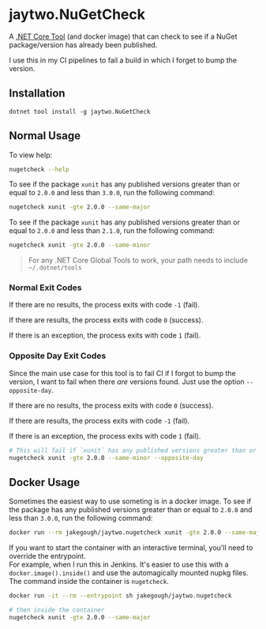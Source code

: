 # jaytwo.NuGetCheck

A [.NET Core Tool](https://docs.microsoft.com/en-us/dotnet/core/tools/global-tools) (and docker image) that can check to see if a NuGet package/version has already been published.

I use this in my CI pipelines to fail a build in which I forget to bump the version.


## Installation

```
dotnet tool install -g jaytwo.NuGetCheck
```

## Normal Usage

To view help:

```bash
nugetcheck --help
```

To see if the package `xunit` has any published versions greater than or equal to `2.0.0` and less than `3.0.0`, run the following command:

```bash
nugetcheck xunit -gte 2.0.0 --same-major
```

To see if the package `xunit` has any published versions greater than or equal to `2.0.0` and less than `2.1.0`, run the following command:

```bash
nugetcheck xunit -gte 2.0.0 --same-minor
```

> For any .NET Core Global Tools to work, your path needs to include `~/.dotnet/tools`

### Normal Exit Codes

If there are no results, the process exits with code `-1` (fail).

If there are results, the process exits with code `0` (success).

If there is an exception, the process exits with code `1` (fail).

### Opposite Day Exit Codes

Since the main use case for this tool is to fail CI if I forgot to bump the version, I want to fail when there _are_ versions found.  Just use the option `--opposite-day`.

If there are no results, the process exits with code `0` (success).

If there are results, the process exits with code `-1` (fail).

If there is an exception, the process exits with code `1` (fail).

```bash
# This will fail if `xunit` has any published versions greater than or equal to `2.0.0` and less than `2.1.0`:
nugetcheck xunit -gte 2.0.0 --same-minor --opposite-day
```

## Docker Usage

Sometimes the easiest way to use someting is in a docker image.  To see if the package has any published versions greater than or equal to `2.0.0` and less than `3.0.0`, run the following command:

```bash
docker run --rm jakegough/jaytwo.nugetcheck xunit -gte 2.0.0 --same-major
```

If you want to start the container with an interactive terminal, you'll need to override the entrypoint.  
For example, when I run this in Jenkins.  It's easier to use this with a `docker.image().inside()` 
and use the automagically mounted nupkg files.  The command inside the container is `nugetcheck`.

```bash
docker run -it --rm --entrypoint sh jakegough/jaytwo.nugetcheck

# then inside the container
nugetcheck xunit -gte 2.0.0 --same-major
```
